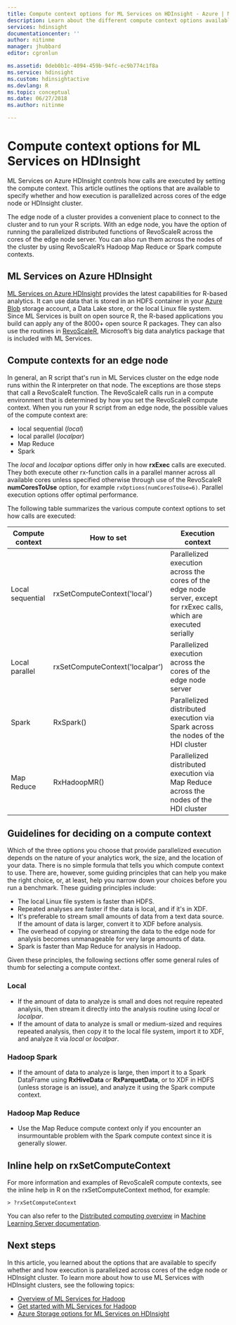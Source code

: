 ```yaml
---
title: Compute context options for ML Services on HDInsight - Azure | Microsoft Docs
description: Learn about the different compute context options available to users with ML Services on HDInsight 
services: hdinsight
documentationcenter: ''
author: nitinme
manager: jhubbard
editor: cgronlun

ms.assetid: 0deb0b1c-4094-459b-94fc-ec9b774c1f8a
ms.service: hdinsight
ms.custom: hdinsightactive
ms.devlang: R
ms.topic: conceptual
ms.date: 06/27/2018
ms.author: nitinme

---
```

# Compute context options for ML Services on HDInsight

ML Services on Azure HDInsight controls how calls are executed by setting the compute context. This article outlines the options that are available to specify whether and how execution is parallelized across cores of the edge node or HDInsight cluster.

The edge node of a cluster provides a convenient place to connect to the cluster and to run your R scripts. With an edge node, you have the option of running the parallelized distributed functions of RevoScaleR across the cores of the edge node server. You can also run them across the nodes of the cluster by using RevoScaleR’s Hadoop Map Reduce or Spark compute contexts.

## ML Services on Azure HDInsight
[ML Services on Azure HDInsight](r-server-overview.md) provides the latest capabilities for R-based analytics. It can use data that is stored in an HDFS container in your [Azure Blob](../../storage/common/storage-introduction.md "Azure Blob storage") storage account, a Data Lake store, or the local Linux file system. Since ML Services is built on open source R, the R-based applications you build can apply any of the 8000+ open source R packages. They can also use the routines in [RevoScaleR](https://docs.microsoft.com/machine-learning-server/r-reference/revoscaler/revoscaler), Microsoft’s big data analytics package that is included with ML Services.  

## Compute contexts for an edge node
In general, an R script that's run in ML Services cluster on the edge node runs within the R interpreter on that node. The exceptions are those steps that call a RevoScaleR function. The RevoScaleR calls run in a compute environment that is determined by how you set the RevoScaleR compute context.  When you run your R script from an edge node, the possible values of the compute context are:

- local sequential (*local*)
- local parallel (*localpar*)
- Map Reduce
- Spark

The *local* and *localpar* options differ only in how **rxExec** calls are executed. They both execute other rx-function calls in a parallel manner across all available cores unless specified otherwise through use of the RevoScaleR **numCoresToUse** option, for example `rxOptions(numCoresToUse=6)`. Parallel execution options offer optimal performance.

The following table summarizes the various compute context options to set how calls are executed:

| Compute context  | How to set                      | Execution context                        |
| ---------------- | ------------------------------- | ---------------------------------------- |
| Local sequential | rxSetComputeContext('local')    | Parallelized execution across the cores of the edge node server, except for rxExec calls, which are executed serially |
| Local parallel   | rxSetComputeContext('localpar') | Parallelized execution across the cores of the edge node server |
| Spark            | RxSpark()                       | Parallelized distributed execution via Spark across the nodes of the HDI cluster |
| Map Reduce       | RxHadoopMR()                    | Parallelized distributed execution via Map Reduce across the nodes of the HDI cluster |

## Guidelines for deciding on a compute context

Which of the three options you choose that provide parallelized execution depends on the nature of your analytics work, the size, and the location of your data. There is no simple formula that tells you which compute context to use. There are, however, some guiding principles that can help you make the right choice, or, at least, help you narrow down your choices before you run a benchmark. These guiding principles include:

- The local Linux file system is faster than HDFS.
- Repeated analyses are faster if the data is local, and if it's in XDF.
- It's preferable to stream small amounts of data from a text data source. If the amount of data is larger, convert it to XDF before analysis.
- The overhead of copying or streaming the data to the edge node for analysis becomes unmanageable for very large amounts of data.
- Spark is faster than Map Reduce for analysis in Hadoop.

Given these principles, the following sections offer some general rules of thumb for selecting a compute context.

### Local
* If the amount of data to analyze is small and does not require repeated analysis, then stream it directly into the analysis routine using *local* or *localpar*.
* If the amount of data to analyze is small or medium-sized and requires repeated analysis, then copy it to the local file system, import it to XDF, and analyze it via *local* or *localpar*.

### Hadoop Spark
* If the amount of data to analyze is large, then import it to a Spark DataFrame using **RxHiveData** or **RxParquetData**, or to XDF in HDFS (unless storage is an issue), and analyze it using the Spark compute context.

### Hadoop Map Reduce
* Use the Map Reduce compute context only if you encounter an insurmountable problem with the Spark compute context since it is generally slower.  

## Inline help on rxSetComputeContext
For more information and examples of RevoScaleR compute contexts, see the inline help in R on the rxSetComputeContext method, for example:

    > ?rxSetComputeContext

You can also refer to the [Distributed computing overview](https://docs.microsoft.com/machine-learning-server/r/how-to-revoscaler-distributed-computing) in [Machine Learning Server documentation](https://docs.microsoft.com/machine-learning-server/).

## Next steps
In this article, you learned about the options that are available to specify whether and how execution is parallelized across cores of the edge node or HDInsight cluster. To learn more about how to use ML Services with HDInsight clusters, see the following topics:

* [Overview of ML Services for Hadoop](r-server-overview.md)
* [Get started with ML Services for Hadoop](r-server-get-started.md)
* [Azure Storage options for ML Services on HDInsight](r-server-storage.md)

